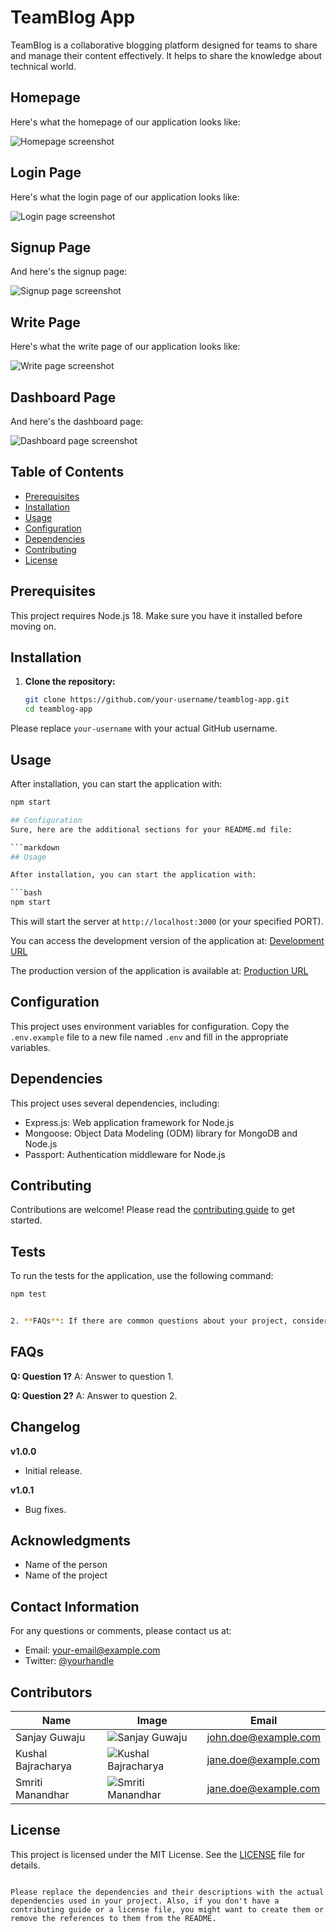 # TeamBlog App

TeamBlog is a collaborative blogging platform designed for teams to share and manage their content effectively. It helps to share the knowledge about technical world.

## Homepage

Here's what the homepage of our application looks like:

![Homepage screenshot](https://www.example.com/homepage.png)

## Login Page

Here's what the login page of our application looks like:

![Login page screenshot](https://www.example.com/login.png)

## Signup Page

And here's the signup page:

![Signup page screenshot](https://www.example.com/signup.png)

## Write Page

Here's what the write page of our application looks like:

![Write page screenshot](https://www.example.com/write.png)

## Dashboard Page

And here's the dashboard page:

![Dashboard page screenshot](https://www.example.com/dashboard.png)

## Table of Contents

- [Prerequisites](#prerequisites)
- [Installation](#installation)
- [Usage](#usage)
- [Configuration](#configuration)
- [Dependencies](#dependencies)
- [Contributing](#contributing)
- [License](#license)

## Prerequisites

This project requires Node.js 18. Make sure you have it installed before moving on.

## Installation

1. **Clone the repository:**

    ```bash
    git clone https://github.com/your-username/teamblog-app.git
    cd teamblog-app
    ```

Please replace `your-username` with your actual GitHub username.

## Usage

After installation, you can start the application with:

```bash
npm start

## Configuration 
Sure, here are the additional sections for your README.md file:

```markdown
## Usage

After installation, you can start the application with:

```bash
npm start
```

This will start the server at `http://localhost:3000` (or your specified PORT).

You can access the development version of the application at: [Development URL](http://localhost:3000)

The production version of the application is available at: [Production URL](https://www.example.com)

## Configuration

This project uses environment variables for configuration. Copy the `.env.example` file to a new file named `.env` and fill in the appropriate variables.

## Dependencies

This project uses several dependencies, including:

- Express.js: Web application framework for Node.js
- Mongoose: Object Data Modeling (ODM) library for MongoDB and Node.js
- Passport: Authentication middleware for Node.js

## Contributing

Contributions are welcome! Please read the [contributing guide](CONTRIBUTING.md) to get started.

## Tests

To run the tests for the application, use the following command:

```bash
npm test


2. **FAQs**: If there are common questions about your project, consider including a FAQs section.

```

## FAQs

**Q: Question 1?**
A: Answer to question 1.

**Q: Question 2?**
A: Answer to question 2.

## Changelog

**v1.0.0**
- Initial release.

**v1.0.1**
- Bug fixes.

## Acknowledgments

- Name of the person
- Name of the project

## Contact Information

For any questions or comments, please contact us at:

- Email: your-email@example.com
- Twitter: [@yourhandle](https://twitter.com/yourhandle)


## Contributors

| Name | Image | Email |
| --- | --- | --- |
| Sanjay Guwaju | ![Sanjay Guwaju](https://www.example.com/john_doe.png) | john.doe@example.com |
| Kushal Bajracharya | ![Kushal Bajracharya](https://www.example.com/jane_doe.png) | jane.doe@example.com |
| Smriti Manandhar | ![Smriti Manandhar](https://www.example.com/jane_doe.png) | jane.doe@example.com |

## License

This project is licensed under the MIT License. See the [LICENSE](LICENSE.md) file for details.
```

Please replace the dependencies and their descriptions with the actual dependencies used in your project. Also, if you don't have a contributing guide or a license file, you might want to create them or remove the references to them from the README.